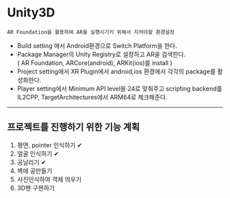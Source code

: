 # Unity3D

    AR Foundation을 활용하여 AR을 실행시기키 위해서 지켜야할 환경설정


- Build setting 에서 Android환경으로 Switch Platform을 한다.  
- Package Manager의 Unity Registry로 설정하고 AR을 검색한다.   
    ( AR Foundation, ARCore(android), ARKit(ios)를 install )
- Project setting에서 XR Plugin에서 android,ios 환경에서 각각의 package를 활성화한다.
- Player setting에서 Minimum API level을 24로 맞춰주고 scripting backend를 IL2CPP, TargetArchitectures에서 ARM64로 체크해준다.
------

## 프로젝트를 진행하기 위한 기능 계획

1. 평면, pointer 인식하기 ✔
2. 얼굴 인식하기 ✔
3. 공날리기 ✔
4. 벽에 공만들기
5. 사진인식하여 객체 띄우기
6. 3D펜 구현하기
